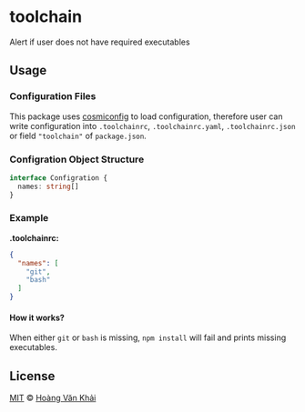 # toolchain

Alert if user does not have required executables

## Usage

### Configuration Files

This package uses [cosmiconfig](https://github.com/davidtheclark/cosmiconfig) to load configuration, therefore user can write configuration into `.toolchainrc`, `.toolchainrc.yaml`, `.toolchainrc.json` or field `"toolchain"` of `package.json`.

### Configration Object Structure

```typescript
interface Configration {
  names: string[]
}
```

### Example

**.toolchainrc:**

```json
{
  "names": [
    "git",
    "bash"
  ]
}
```

#### How it works?

When either `git` or `bash` is missing, `npm install` will fail and prints missing executables.

## License

[MIT](https://git.io/fxf1N) © [Hoàng Văn Khải](https://github.com/KSXGitHub)
